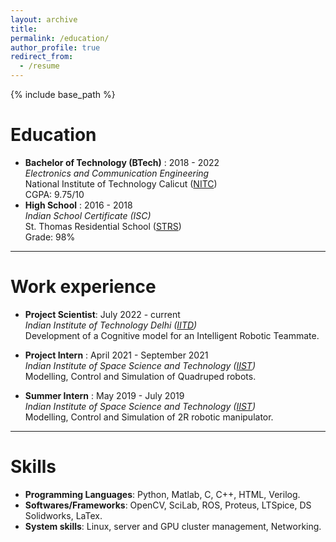```yaml
---
layout: archive
title: 
permalink: /education/
author_profile: true
redirect_from:
  - /resume
---
```


{% include base_path %}


Education
======
* **Bachelor of Technology (BTech)** : 2018 - 2022 \
    *Electronics and Communication Engineering* \
    National Institute of Technology Calicut ([NITC](https://nitc.ac.in/)) \
    CGPA: 9.75/10
* **High School** : 2016 - 2018 \
    *Indian School Certificate (ISC)* \
    St. Thomas Residential School ([STRS](https://strstvm.org/))  
    Grade: 98%

---

Work experience
======
* **Project Scientist**: July 2022 - current \
   *Indian Institute of Technology Delhi ([IITD](https://home.iitd.ac.in/))* \
   Development of a Cognitive model for an Intelligent Robotic Teammate.
* **Project Intern** : April 2021 - September 2021 \
  *Indian Institute of Space Science and Technology ([IIST](https://www.iist.ac.in/))* \
  Modelling, Control and Simulation of Quadruped robots.

* **Summer Intern** : May 2019 - July 2019 \
  *Indian Institute of Space Science and Technology ([IIST](https://www.iist.ac.in/))* \
  Modelling, Control and Simulation of 2R robotic manipulator.
  
---

Skills
======
* **Programming Languages**: Python, Matlab, C, C++, HTML, Verilog.
* **Softwares/Frameworks**: OpenCV, SciLab, ROS, Proteus, LTSpice, DS Solidworks, LaTex. 
* **System skills**: Linux, server and GPU cluster management, Networking. 
